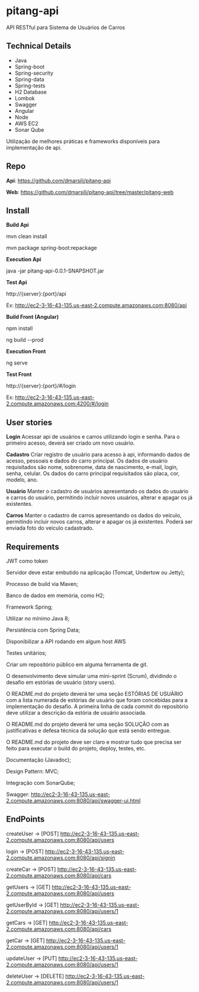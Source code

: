 # pitang-api
API RESTful para Sistema de Usuários de Carros

## Technical Details
* Java 
* Spring-boot
* Spring-security
* Spring-data
* Spring-tests
* H2 Database
* Lombok
* Swagger
* Angular
* Node
* AWS EC2
* Sonar Qube

Utilização de melhores práticas e frameworks disponíveis para implementação de api.

## Repo

**Api**: https://github.com/dmarsili/pitang-api

**Web**: https://github.com/dmarsili/pitang-api/tree/master/pitang-web


## Install

**Build Api**

mvn clean install

mvn package spring-boot:repackage

**Execution Api**

java -jar pitang-api-0.0.1-SNAPSHOT.jar

**Test Api**

http://{server}:{port}/api

Ex: http://ec2-3-16-43-135.us-east-2.compute.amazonaws.com:8080/api

**Build Front (Angular)**

npm install

ng build --prod

**Execution Front**

ng serve

**Test Front**

http://{server}:{port}/#/login

Ex: http://ec2-3-16-43-135.us-east-2.compute.amazonaws.com:4200/#/login


## User stories

**Login**
Acessar api de usuários e carros utilizando login e senha.
Para o primeiro acesso, deverá ser criado um novo usuário.

**Cadastro**
Criar registro de usuário para acesso à api, informando dados de acesso, pessoais e dados do carro principal.
Os dados de usuário requisitados são nome, sobrenome, data de nascimento, e-mail, login, senha, celular.
Os dados do carro principal requisitados são placa, cor, modelo, ano.

**Usuário**
Manter o cadastro de usuários apresentando os dados do usuário e carros do usuário, permitindo incluir novos usuários, alterar e apagar os já existentes.

**Carros**
Manter o cadastro de carros apresentando os dados do veículo, permitindo incluir novos carros, alterar e apagar os já existentes.
Poderá ser enviada foto do veículo cadastrado.


## Requirements
JWT como token

Servidor deve estar embutido na aplicação (Tomcat, Undertow ou Jetty); 

Processo de build via Maven; 

Banco de dados em memória, como H2; 

Framework Spring; 

Utilizar no mínimo Java 8; 

Persistência com Spring Data; 

Disponibilizar a API rodando em algum host AWS

Testes unitários; 

Criar um repositório público em alguma ferramenta de git. 

O desenvolvimento deve simular uma mini-sprint (Scrum), dividindo o desafio em estórias de usuário (story users). 

O README.md do projeto deverá ter uma seção ESTÓRIAS DE USUÁRIO com a lista numerada de estórias de usuário que foram concebidas para a implementação do desafio. A primeira linha de cada commit do repositório deve utilizar a descrição da estória de usuário associada. 

O README.md do projeto deverá ter uma seção SOLUÇÃO com as justificativas e defesa técnica da solução que está sendo entregue. 

O README.md do projeto deve ser claro e mostrar tudo que precisa ser feito para executar o build do projeto, deploy, testes, etc. 


Documentação (Javadoc); 

Design Pattern: MVC; 

Integração com SonarQube; 

Swagger: http://ec2-3-16-43-135.us-east-2.compute.amazonaws.com:8080/api/swagger-ui.html


## EndPoints

createUser -> [POST] http://ec2-3-16-43-135.us-east-2.compute.amazonaws.com:8080/api/users

login -> [POST] http://ec2-3-16-43-135.us-east-2.compute.amazonaws.com:8080/api/signin

createCar -> [POST] http://ec2-3-16-43-135.us-east-2.compute.amazonaws.com:8080/api/cars

getUsers -> [GET] http://ec2-3-16-43-135.us-east-2.compute.amazonaws.com:8080/api/users

getUserById -> [GET] http://ec2-3-16-43-135.us-east-2.compute.amazonaws.com:8080/api/users/1

getCars -> [GET] http://ec2-3-16-43-135.us-east-2.compute.amazonaws.com:8080/api/cars

getCar -> [GET] http://ec2-3-16-43-135.us-east-2.compute.amazonaws.com:8080/api/users/1

updateUser -> [PUT] http://ec2-3-16-43-135.us-east-2.compute.amazonaws.com:8080/api/users/1

deleteUser -> [DELETE] http://ec2-3-16-43-135.us-east-2.compute.amazonaws.com:8080/api/users/1


